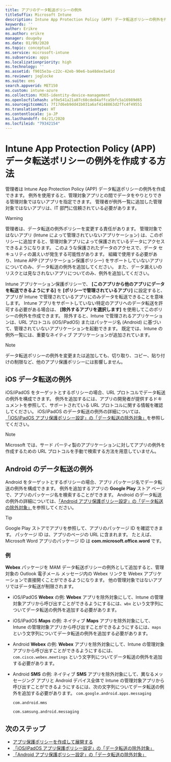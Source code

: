 ```yaml
---
title: アプリのデータ転送ポリシーの例外
titleSuffix: Microsoft Intune
description: Intune App Protection Policy (APP) データ転送ポリシーの例外を作成します。
keywords: ''
author: Erikre
ms.author: erikre
manager: dougeby
ms.date: 01/09/2020
ms.topic: conceptual
ms.service: microsoft-intune
ms.subservice: apps
ms.localizationpriority: high
ms.technology: ''
ms.assetid: f9015e3a-c22c-42eb-90e6-ba48dee3a41d
ms.reviewer: joglocke
ms.suite: ems
search.appverid: MET150
ms.custom: intune-azure
ms.collection: M365-identity-device-management
ms.openlocfilehash: af0e541a21a07c60cde84affca5bfc5a16989d65
ms.sourcegitcommit: 7f17d6eb9dd41b031a6af4148863d2ffc4f49551
ms.translationtype: HT
ms.contentlocale: ja-JP
ms.lasthandoff: 04/21/2020
ms.locfileid: "79342154"
---
```

# <a name="how-to-create-exceptions-to-the-intune-app-protection-policy-app-data-transfer-policy"></a>Intune App Protection Policy (APP) データ転送ポリシーの例外を作成する方法

管理者は Intune App Protection Policy (APP) データ転送ポリシーの例外を作成できます。 例外を使用すると、管理対象アプリとの間でデータをやりとりできる管理対象ではないアプリを指定できます。 管理者が例外一覧に追加した管理対象ではないアプリは、IT 部門に信頼されている必要があります。 

>[!WARNING] 
> 管理者は、データ転送の例外ポリシーを変更する責任があります。 管理対象ではないアプリ (Intune によって管理されていないアプリケーション) は、このポリシーに追加すると、管理対象アプリによって保護されているデータにアクセスできるようになります。 このような保護されたデータのアクセスで、データ セキュリティの漏えいが発生する可能性があります。 組織で使用する必要があり、Intune APP (アプリケーション保護ポリシー) をサポートしていないアプリについてのみ、データ転送の例外を追加してください。 また、データ漏えいのリスクとは見なされないアプリについてのみ、例外を追加してください。

Intune アプリケーション保護ポリシーで、 **[このアプリから他のアプリにデータを転送できるようにする]** を **[ポリシーで管理されているアプリ]** に設定すると、アプリが Intune で管理されているアプリにのみデータを転送できることを意味します。 Intune アプリをサポートしていない特定のアプリへのデータ転送を許可する必要がある場合は、 **[除外するアプリを選択します]** を使用してこのポリシーの例外を作成できます。 除外すると、Intune で管理されるアプリケーションは、URL プロトコル (iOS/iPadOS) またはパッケージ名 (Android) に基づいて、管理されていないアプリケーションを起動できます。 既定では、Intune の例外一覧には、重要なネイティブ アプリケーションが追加されています。 

> [!NOTE]
> データ転送ポリシーの例外を変更または追加しても、切り取り、コピー、貼り付けの制限など、他のアプリ保護ポリシーには影響しません。 

## <a name="ios-data-transfer-exceptions"></a>iOS データ転送の例外
iOS/iPadOS をターゲットとするポリシーの場合、URL プロトコルでデータ転送の例外を構成できます。 例外を追加するには、アプリの開発者が提供するドキュメントを参照して、サポートされている URL プロトコルに関する情報を確認してください。 iOS/iPadOS のデータ転送の例外の詳細については、[「iOS/iPadOS アプリ保護ポリシー設定」の「データ転送の除外対象」](app-protection-policy-settings-ios.md#data-transfer-exemptions)を参照してください。

> [!NOTE]
> Microsoft では、サード パーティ製のアプリケーションに対してアプリの例外を作成するための URL プロトコルを手動で検索する方法を用意していません。 

## <a name="android-data-transfer-exceptions"></a>Android のデータ転送の例外
Android をターゲットとするポリシーの場合、アプリ パッケージ名でデータ転送の例外を構成できます。 例外を追加するアプリの **Google Play** ストア ページで、アプリのパッケージ名を検索することができます。 Android のデータ転送の例外の詳細については、[「Android アプリ保護ポリシー設定」の「データ転送の除外対象」](app-protection-policy-settings-android.md#data-transfer-exemptions)を参照してください。


>[!TIP]
> Google Play ストアでアプリを参照して、アプリのパッケージ ID を確認できます。 パッケージ ID は、アプリのページの URL に含まれます。 たとえば、Microsoft Word アプリのパッケージ ID は **com.microsoft.office.word** です。

### <a name="example"></a>例
**Webex** パッケージを MAM データ転送ポリシーの例外として追加すると、管理対象の Outlook 電子メール メッセージ内の Webex リンクを Webex アプリケーションで直接開くことができるようになります。 他の管理対象ではないアプリではデータ転送が制限されます。

- iOS/iPadOS **Webex** の例: **Webex** アプリを除外対象にして、Intune の管理対象アプリから呼び出すことができるようにするには、<code>wbx</code> という文字列についてデータ転送の例外を追加する必要があります。
    
- iOS/iPadOS **Maps** の例: ネイティブ **Maps** アプリを除外対象にして、Intune の管理対象アプリから呼び出すことができるようにするには、<code>maps</code> という文字列についてデータ転送の例外を追加する必要があります。

- Android **Webex** の例: **Webex** アプリを除外対象にして、Intune の管理対象アプリから呼び出すことができるようにするには、<code>com.cisco.webex.meetings</code> という文字列についてデータ転送の例外を追加する必要があります。
    
- Android **SMS** の例: ネイティブ **SMS** アプリを除外対象にして、異なるメッセージング アプリと Android デバイス全体で Intune の管理対象アプリから呼び出すことができるようにするには、次の文字列についてデータ転送の例外を追加する必要があります。 
    <code>com.google.android.apps.messaging</code>
    
    <code>com.android.mms</code>
    
    <code>com.samsung.android.messaging</code>

## <a name="next-steps"></a>次のステップ

- [アプリ保護ポリシーを作成して展開する](app-protection-policies.md)
- [「iOS/iPadOS アプリ保護ポリシー設定」の「データ転送の除外対象」](app-protection-policy-settings-ios.md#data-transfer-exemptions)
- [「Android アプリ保護ポリシー設定」の「データ転送の除外対象」](app-protection-policy-settings-android.md#data-transfer-exemptions)
